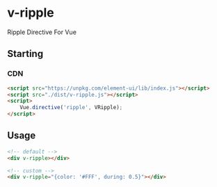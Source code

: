 # v-ripple
Ripple Directive For Vue


## Starting

### CDN
```html
<script src="https://unpkg.com/element-ui/lib/index.js"></script>
<script src="./dist/v-ripple.js"></script>
<script>
    Vue.directive('ripple', VRipple);
</script>
```


## Usage
```html
<!-- default -->
<div v-ripple></div>

<!-- custom -->
<div v-ripple="{color: '#FFF', during: 0.5}"></div>
```